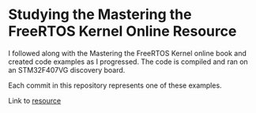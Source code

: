 # Studying the Mastering the FreeRTOS Kernel Online Resource

I followed along with the Mastering the FreeRTOS Kernel online book and created code examples as I progressed. The code is compiled and ran on an STM32F407VG discovery board.

Each commit in this repository represents one of these examples.

Link to [resource](https://www.freertos.org/fr-content-src/uploads/2018/07/161204_Mastering_the_FreeRTOS_Real_Time_Kernel-A_Hands-On_Tutorial_Guide.pdf)
